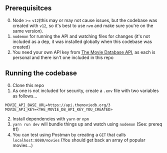 ## Prerequisitces 

0. Node >= `v12`(this may or may not cause issues, but the codebase was created with `v12`, so it's best to use `nvm` and make sure you're on the same version).
1. `nodemon` for running the API and watching files for changes (it's not included as a dep, it was installed globally when this codebase was created)
2. You need your own API key from [The Movie Database API](https://developers.themoviedb.org/3/getting-started/introduction), as each is personal and there isn't one included in this repo

## Running the codebase

0. Clone this repo
1. As one is not included for security, create a `.env` file with two variables as follows...

```
MOVIE_API_BASE_URL=https://api.themoviedb.org/3
MOVIE_API_KEY=<THE_MOVIE_DB_API_KEY_YOU_CREATED>
```
2. Install dependencies with `yarn` or `npm`
3. `yarn run dev` will bundle things up and watch using `nodemon` (See: prereq #1)
4. You can test using Postman by creating a `GET` that calls `localhost:8080/movies` (You should get back an array of popular movies...)
